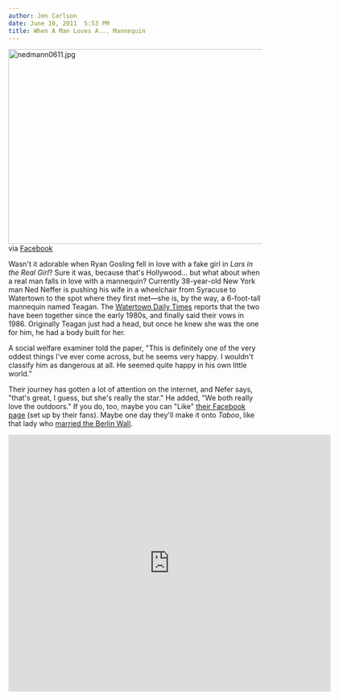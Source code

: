 ```yaml
---
author: Jen Carlson
date: June 10, 2011  5:53 PM
title: When A Man Loves A... Mannequin
---
```


<p><span class="mt-enclosure mt-enclosure-image" style="display: inline;"> <img alt="nedmann0611.jpg" src="https://web.archive.org/web/20110613163427im_/http://gothamist.com/attachments/arts_jen/nedmann0611.jpg" width="640" height="387" class="image-none"> </span><br>
<span class="photo_caption">via <a href="https://web.archive.org/web/20110613163427/https://www.facebook.com/pages/Syracuse-Mannequin-Man">Facebook</a></span></p>

<p>Wasn&apos;t it adorable when Ryan Gosling fell in love with a fake girl in <em>Lars in the Real Girl</em>? Sure it was, because that&apos;s Hollywood... but what about when a real man falls in love with a mannequin? Currently 38-year-old New York man Ned Neffer is pushing his wife in a wheelchair from Syracuse to Watertown to the spot where they first met&#x2014;she is, by the way, a 6-foot-tall mannequin named Teagan. The <a href="https://web.archive.org/web/20110613163427/http://www.watertowndailytimes.com/article/20110609/NEWS03/306099966">Watertown Daily Times</a> reports that the two have been together since the early 1980s, and finally said their vows in 1986. Originally Teagan just had a head, but once he knew she was the one for him, he had a body built for her.</p>

<p>A social welfare examiner told the paper, &quot;This is definitely one of the very oddest things I&apos;ve ever come across, but he seems very happy. I wouldn&apos;t classify him as dangerous at all. He seemed quite happy in his own little world.&quot;</p>

<p>Their journey has gotten a lot of attention on the internet, and Nefer says, &quot;that&apos;s great, I guess, but she&apos;s really the star.&quot; He added, &quot;We both really love the outdoors.&quot; If you do, too, maybe you can &quot;Like&quot; <a href="https://web.archive.org/web/20110613163427/https://www.facebook.com/pages/Syracuse-Mannequin-Man/146684782029094">their Facebook page</a> (set up by their fans). Maybe one day they&apos;ll make it onto <em>Taboo</em>, like that lady who <a href="https://web.archive.org/web/20110613163427/http://www.hulu.com/watch/247194/taboo-in-love-with-the-berlin-wall#s-p1-sr-i1">married the Berlin Wall</a>.</p>

<p><iframe width="640" height="510" src="https://web.archive.org/web/20110613163427if_/http://www.youtube.com/embed/MCz0mLFsSFE" frameborder="0" allowfullscreen></iframe></p>